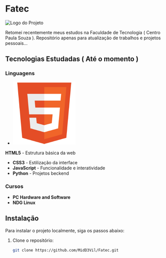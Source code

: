 # Fatec

![Logo do Projeto](link-para-sua-imagem.png) <!-- Substitua pelo link da sua imagem/logo -->

Retomei recentemente meus estudos na Faculdade de Tecnologia ( Centro Paula Souza ).  Repositório apenas para atualização de trabalhos e projetos pessoais...

## Tecnologias Estudadas ( Até o momento )

### Linguagens
- <img src="https://github.com/devicons/devicon/blob/master/icons/html5/html5-original.svg" height="200">
**HTML5** - Estrutura básica da web
- **CSS3** - Estilização da interface
- **JavaScript** - Funcionalidade e interatividade
- **Python** - Projetos beckend

### Cursos
- **PC Hardware and Software**
- **NDG Linux**

## Instalação

Para instalar o projeto localmente, siga os passos abaixo:

1. Clone o repositório:
   ```bash
   git clone https://github.com/MidD3Vil/Fatec.git
